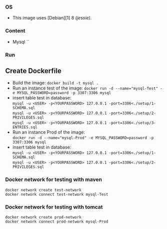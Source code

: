 ### OS
* This image uses [Debian][1] 8 _(jessie)_.

### Content
* Mysql ``

### Run

## Create Dockerfile
* Build the image:
`docker build -t mysql .`
* Run an instance test of the image:
`docker run -d --name="mysql-Test" -e MYSQL_PASSWORD=password -p 3307:3306 mysql`<br />
* insert table test in database:<br />
`mysql -u <USER> -p<YOURPASSWORD> 127.0.0.1 -port=3306<./setup/1-SCHEMA.sql`<br />
`mysql -u <USER> -p<YOURPASSWORD> 127.0.0.1 -port=3306<./setup/2-PRIVILEGES.sql` <br />
`mysql -u <USER> -p<YOURPASSWORD> 127.0.0.1 -port=3306<./setup/3-ENTRIES.sql`<br />
* Run an instance Prod of the image:<br />
`docker run -d --name="mysql-Prod" -e MYSQL_PASSWORD=password -p 3307:3306 mysql`
* insert table test in database:<br />
`mysql -u <USER> -p<YOURPASSWORD> 127.0.0.1 -port=3306<./setup/1-SCHEMA.sql`<br />
`mysql -u <USER> -p<YOURPASSWORD> 127.0.0.1 -port=3306<./setup/2-PRIVILEGES.sql` <br />
### Docker network for testing with maven
`docker network create test-network`<br />
`docker network connect test-network mysql-Test`<br />

### Docker network for testing with tomcat
`docker network create prod-network`<br />
`docker network connect prod-network mysql-Prod`<br />


